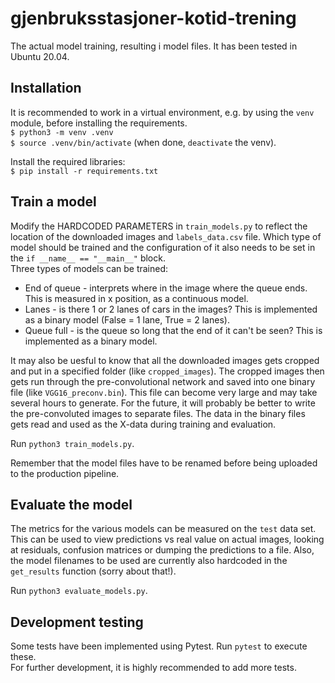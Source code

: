 # gjenbruksstasjoner-kotid-trening
The actual model training, resulting i model files. It has been tested in Ubuntu 20.04.

## Installation
It is recommended to work in a virtual environment, e.g. by using the `venv` module, before installing the requirements.  
`$ python3 -m venv .venv`  
`$ source .venv/bin/activate` (when done, `deactivate` the venv).  

Install the required libraries:  
`$ pip install -r requirements.txt`  

## Train a model
Modify the HARDCODED PARAMETERS in `train_models.py` to reflect the location of the downloaded images and `labels_data.csv` file.
Which type of model should be trained and the configuration of it also needs to be set in the `if __name__ == "__main__"` block.  
Three types of models can be trained:
* End of queue - interprets where in the image where the queue ends. This is measured in x position, as a continuous model.
* Lanes - is there 1 or 2 lanes of cars in the images? This is implemented as a binary model (False = 1 lane, True = 2 lanes).
* Queue full - is the queue so long that the end of it can't be seen? This is implemented as a binary model.   

It may also be uesful to know that all the downloaded images gets cropped and put in a specified folder (like `cropped_images`). The cropped images then gets run through the pre-convolutional network and saved into one binary file (like `VGG16_preconv.bin`). This file can become very large and may take several hours to generate. For the future, it will probably be better to write the pre-convoluted images to separate files. The data in the binary files gets read and used as the X-data during training and evaluation.

Run `python3 train_models.py`.  

Remember that the model files have to be renamed before being uploaded to the production pipeline.

## Evaluate the model
The metrics for the various models can be measured on the `test` data set. This can be used to view predictions vs real value on actual images, looking at residuals, confusion matrices or dumping the predictions to a file. Also, the model filenames to be used are currently also hardcoded in the `get_results` function (sorry about that!).  

Run `python3 evaluate_models.py`. 

## Development testing
Some tests have been implemented using Pytest. Run `pytest` to execute these.  
For further development, it is highly recommended to add more tests.  
